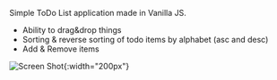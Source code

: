 Simple ToDo List application made in Vanilla JS. 
- Ability to drag&drop things
- Sorting & reverse sorting of todo items by alphabet (asc and desc)
- Add & Remove items

![Screen Shot](https://github.com/hnariman/todo_list/blob/master/todolist.png){:width="200px"}
